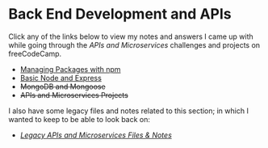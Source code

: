# Back End Development and APIs

Click any of the links below to view my notes and answers I came up with while going through the *APIs and Microservices* challenges and projects on freeCodeCamp.

- [Managing Packages with npm](./1.%20Managing%20Packages%20with%20npm.md#managing-packages-with-npm)
- [Basic Node and Express](./2.%20Basic%20Node%20and%20Express.md#basic-node-and-express)
- ~~MongoDB and Mongoose~~
- ~~APIs and Microservices Projects~~

I also have some legacy files and notes related to this section; in which I wanted to keep to be able to look back on:

- *[Legacy APIs and Microservices Files & Notes](./Legacy%20APIs%20and%20Microservices%20Files%20and%20Notes/json-apis-and-ajax#json-apis-and-ajax)*
